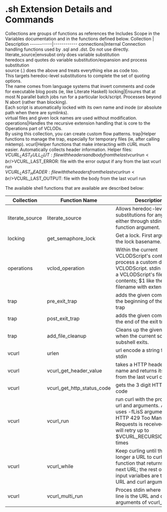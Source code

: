 # .sh Extension Details and Commands

Collections are groups of functions as references the Includes Scope in the Variables documentation and in the functions defined below.
Collection | Description
-----------|------------
connections|Internal Connection handling functions used by .sql and .dst. Do not use directly.
literate_source|envsubst only does variable substitution<br />heredocs and quotes do variable substitution/expansion and process substitution<br />source (.) does the above and treats everything else as code too.<br />This targets heredoc-level substitutions to complete the set of quoting options.<br />The name comes from language systems that invert comments and code for executable blog posts (ie, like Literate Haskell)
locking|Ensures that at most N parallel batch jobs run for a particular lock/script. Processes beyond N abort (rather than blocking). <br />Each script is atuomatically locked with its own name and inode (or absolute path when there are symlinks).<br />virtual files and given lock names are used without modification.  
operations|Handles the recursive extension handling that is core to the Operations part of VCLODs.<br />By using this collection, you can create custom flow patterns.
trap|Helper functions to manage the trap, especially for temporary files (ie, after calling mktemp). 
vcurl|Helper functions that make interacting with cURL much easier. Automatically collects header information. Helper files:<br />$VCURL_LAST_FULL_OUT: file with headers and body from the last vcurl run<br />$VCURL_LAST_ERROR: file with the error output if any from the last vcurl run<br />$VCURL_LAST_HEADER: file with the headers from the last vcurl run<br />$VCURL_LAST_OUTPUT: file with the body from the last vcurl run

The available shell functions that are available are described below:

Collection | Function Name | Description
-----------|---------------|------------
literate_source|literate_source|Allows heredoc-level substitutions for any string either through stdin or as a function argument.
locking|get_semaphore_lock|Get a lock. First argument is the lock basename.
operations|vclod_operation|Within the current VCLODScript's context, process a custom defined VCLODScript. stdin acts as a VCLODScript's file contents; $1 like the filename with extensions.
trap|pre_exit_trap|adds the given command to the beginning of the exit trap
trap|post_exit_trap|adds the given command to the end of the exit trap
trap|add_file_cleanup|Cleans up the given file(s) when the current script or subshell exits.
vcurl|urlen|url encode a string from stdin
vcurl|vcurl_get_header_value|takes a HTTP header key name and returns its value from the last vcurl call. 
vcurl|vcurl_get_http_status_code|gets the 3 digit HTTP status code
vcurl|vcurl_run|run curl with the provided url and arguments. Always uses -fLisS arguments. If HTTP 429 Too Many Requests is received, then it will retry up to $VCURL_RECURSION_LIMIT times
vcurl|vcurl_while|Keep curling until there is no longer a URL to curl. $1 is a function that returns then next URL; the rest of the input varialbes are the inital URL and curl arguments
vcurl|vcurl_multi_run|Proces stdin where each line is the URL and curl arguments of vcurl_run.
